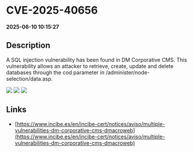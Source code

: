 # CVE-2025-40656

**2025-06-10 10:15:27**

## Description
A SQL injection vulnerability has been found in DM Corporative CMS. This vulnerability allows an attacker to retrieve, create, update and delete databases through the cod parameter in /administer/node-selection/data.asp.

![](https://img.shields.io/static/v1?label=Score&message=9.3&color=red)
![](https://img.shields.io/static/v1?label=Severity&message=CRITICAL&color=red)
![](https://img.shields.io/static/v1?label=CWE&message=SQL&color=green)

## Links
- [https://www.incibe.es/en/incibe-cert/notices/aviso/multiple-vulnerabilities-dm-corporative-cms-dmacroweb](https://www.incibe.es/en/incibe-cert/notices/aviso/multiple-vulnerabilities-dm-corporative-cms-dmacroweb)
